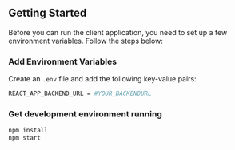 ## Getting Started

Before you can run the client application, you need to set up a few environment variables. Follow the steps below:

### Add Environment Variables

Create an `.env` file and add the following key-value pairs:

``` sh
REACT_APP_BACKEND_URL = #YOUR_BACKENDURL
```
### Get development environment running

``` bash
npm install
npm start
```